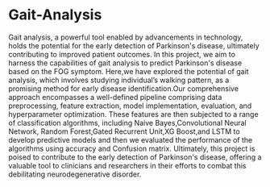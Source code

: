 # Gait-Analysis
Gait analysis, a powerful tool enabled by advancements in technology, holds the
potential for the early detection of Parkinson's disease, ultimately contributing to
improved patient outcomes. In this project, we aim to harness the capabilities of gait
analysis to predict Parkinson's disease based on the FOG symptom.
Here,we have explored the potential of gait analysis, which involves studying
individual’s walking pattern, as a promising method for early disease
identification.Our comprehensive approach encompasses a well-defined pipeline
comprising data preprocessing, feature extraction, model implementation, evaluation,
and hyperparameter optimization. These features are then subjected to a range of
classification algorithms, including Naive Bayes,Convolutional Neural Network,
Random Forest,Gated Recurrent Unit,XG Boost,and LSTM to develop predictive
models and then we evaluated the performance of the algorithms using accuracy and
Confusion matrix.
Ultimately, this project is poised to contribute to the early detection of Parkinson's
disease, offering a valuable tool to clinicians and researchers in their efforts to combat
this debilitating neurodegenerative disorder.
